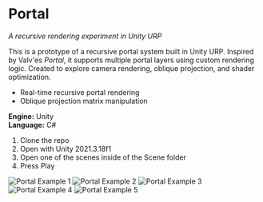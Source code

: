 # Portal
*A recursive rendering experiment in Unity URP*

This is a prototype of a recursive portal system built in Unity URP. Inspired by Valv'es *Portal*, it supports multiple portal layers using custom rendering logic. Created to explore camera rendering, oblique projection, and shader optimization.

- Real-time recursive portal rendering
- Oblique projection matrix manipulation

**Engine:** Unity  
**Language:** C#

1. Clone the repo
2. Open with Unity 2021.3.18f1
3. Open one of the scenes inside of the Scene folder
4. Press Play

![Portal Example 1](assets/portal1.gif)
![Portal Example 2](assets/portal2.gif)
![Portal Example 3](assets/portal3.gif)
![Portal Example 4](assets/portal4.gif)
![Portal Example 5](assets/portal5.gif)
